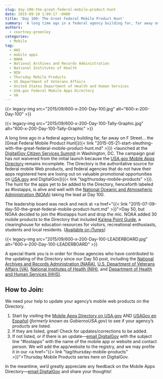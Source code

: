 ```yaml
---
slug: day-100-the-great-federal-mobile-product-hunt
date: 2015-09-10 1:09:17 -0400
title: 'Day 100: The Great Federal Mobile Product Hunt'
summary: 'A long time ago in a federal agency building far, far away on F Street&hellip; the Great Federal Mobile Product Hunt launched at the DigitalGov Citizen Services Summit in Washington, DC.'
authors:
  - courtney-greenley
categories:
  - Mobile
tag:
  - HHS
  - mobile apps
  - NARA
  - National Archives and Records Administration
  - National Institutes of Health
  - NIH
  - Thursday Mobile Products
  - US Department of Veterans Affairs
  - United States Department of Health and Human Services
  - USA.gov Federal Mobile Apps Directory
  - VA
---
```


{{< legacy-img src="2015/09/600-x-200-Day-100.jpg" alt="600-x-200-Day-100" >}} 

{{< legacy-img src="2015/09/600-x-200-Day-100-Tally-Graphic.jpg" alt="600-x-200-Day-100-Tally-Graphic" >}} 

A long time ago in a federal agency building far, far away on F Street… the [Great Federal Mobile Product Hunt]({{< link "2015-05-21-start-sleuthing-with-the-great-federal-mobile-product-hunt.md" >}}) <launched at the <a href="https://summit.digitalgov.gov/">DigitalGov Citizen Services Summit</a> in Washington, DC. The campaign goal has not waivered from the initial launch because the [USA.gov Mobile Apps Directory](https://www.usa.gov/mobile-apps) remains incomplete. The Directory is the authoritative source for federal mobile Web products, and federal agencies that do not have their apps registered here are losing out on valuable promotional opportunities on [USA.gov](https://www.usa.gov/mobile-apps) and DigitalGov]({{< link "tag/thursday-mobile-products" >}}). The hunt for the apps yet to be added to the Directory, henceforth labeled as #lostapps, is alive and well with the [National Oceanic and Atmospheric Administration (NOAA)](http://www.noaa.gov/) taking the lead at Day 100. 

The leadership board was neck and neck at <a href="{{< link "2015-07-09-day-50-the-great-federal-mobile-product-hunt.md" >}}">Day 50</a>, but NOAA decided to join the #lostapps hunt and drop the mic. NOAA added 30 mobile products to the Directory that included <a href="http://www.education.noaa.gov/mobile/index.php">Ka’ena Point Guide</a>, a clearinghouse for education resources for visitors, recreational enthusiasts, students and local residents. (<a href="https://itunes.apple.com/us/app/kaena-point/id663110768?mt=8">Available on iTunes</a>) 

{{< legacy-img src="2015/09/600-x-200-Day-100-LEADERBOARD.jpg" alt="600-x-200-Day-100-LEADERBOARD" >}} 

A special thank you is in order for those agencies who have contributed to the updating of the Directory since our Day 50 post, including the <a href="http://www.archives.gov/">National Archives and Records Administration (NARA)</a>, <a href="http://www.va.gov/">U.S. Department of Veterans Affairs (VA)</a>, <a href="http://www.nih.gov/">National Institutes of Health (NIH)</a>, and <a href="http://www.hhs.gov/">Department of Health and Human Services (HHS)</a>. 

## How to Join: 

We need your help to update your agency’s mobile web products on the Directory. 

1. Start by visiting the <a href="http://www.usa.gov/mobileapps.shtml">Mobile Apps Directory on USA.gov</a> AND <a href="http://www.usa.gov/gobiernousa/conectese-gobierno/apps.moviles.shtml">USAGov en Espa&#241;ol</a> (_formerly known as GobiernoUSA.gov_) to see if your agency’s products are listed. 
2. If they are listed, great! Check for updates/corrections to be added. 
3. If not listed, or if there is an update—<a href="mailto:digitalgov@gsa.gov?subject=&#35;lostapps">email DigitalGov</a> with the subject line “#lostapps” with the name of the mobile app or website and contact person. We will add the app/website to the registry, and we may profile it in our <a href="{{< link "tag/thursday-mobile-products" >}}">Thursday Mobile Products</a> series here on DigitalGov.

In the meantime, we’d greatly appreciate any feedback on the Mobile Apps Directory—<a href="mailto:digitalgov@gsa.gov">email DigitalGov</a> and share your thoughts! 
